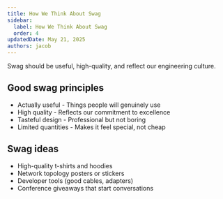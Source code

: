 ```yaml
---
title: How We Think About Swag
sidebar:
  label: How We Think About Swag
  order: 4
updatedDate: May 21, 2025
authors: jacob
---
```


Swag should be useful, high-quality, and reflect our engineering culture.

## Good swag principles
- Actually useful - Things people will genuinely use
- High quality - Reflects our commitment to excellence
- Tasteful design - Professional but not boring
- Limited quantities - Makes it feel special, not cheap

## Swag ideas
- High-quality t-shirts and hoodies
- Network topology posters or stickers
- Developer tools (good cables, adapters)
- Conference giveaways that start conversations